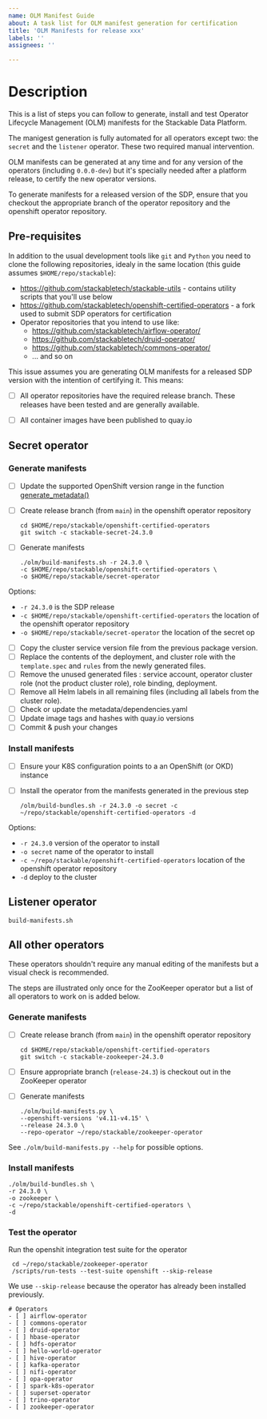 ```yaml
---
name: OLM Manifest Guide
about: A task list for OLM manifest generation for certification
title: 'OLM Manifests for release xxx'
labels: ''
assignees: ''

---
```

# Description

This is a list of steps you can follow to generate, install and test Operator Lifecycle Management (OLM) manifests for the Stackable Data Platform.

The manigest generation is fully automated for all operators except two: the `secret` and the `listener` operator. These two required manual intervention.

OLM manifests can be generated at any time and for any version of the operators (including `0.0.0-dev`) but it's specially needed after a platform release, to certify the new operator versions.

To generate manifests for a released version of the SDP, ensure that you checkout the appropriate branch of the operator repository and the openshift operator repository.

## Pre-requisites

In addition to the usual development tools like `git` and `Python` you need to clone the following repositories, idealy in the same location (this guide assumes `$HOME/repo/stackable`):

* https://github.com/stackabletech/stackable-utils - contains utility scripts that you'll use below
* https://github.com/stackabletech/openshift-certified-operators - a fork used to submit SDP operators for certification
* Operator repositories that you intend to use like:
  * https://github.com/stackabletech/airflow-operator/
  * https://github.com/stackabletech/druid-operator/
  * https://github.com/stackabletech/commons-operator/
  * ... and so on

This issue assumes you are generating OLM manifests for a released SDP version with the intention of certifying it. This means:

- [ ] All operator repositories have the required release branch. These releases have been tested and are generally available.
- [ ] All container images have been published to quay.io


## Secret operator

### Generate manifests

- [ ] Update the supported OpenShift version range in the function [generate_metadata()](https://github.com/stackabletech/stackable-utils/blob/273ec983d6c0b1ea1852d9633ed56b8123054b39/olm/build-manifests.sh#L39) 
- [ ] Create release branch (from `main`) in the openshift operator repository

      cd $HOME/repo/stackable/openshift-certified-operators
      git switch -c stackable-secret-24.3.0
      
- [ ] Generate manifests
      
      ./olm/build-manifests.sh -r 24.3.0 \
      -c $HOME/repo/stackable/openshift-certified-operators \
      -o $HOME/repo/stackable/secret-operator

Options:
* `-r 24.3.0` is the SDP release
* `-c $HOME/repo/stackable/openshift-certified-operators` the location of the openshift operator repository
* `-o $HOME/repo/stackable/secret-operator` the location of the secret op

- [ ] Copy the cluster service version file from the previous package version.
- [ ] Replace the contents of the deployment, and cluster role with the `template.spec` and `rules` from the newly generated files.
- [ ] Remove the unused generated files : service account, operator cluster role (not the product cluster role), role binding, deployment.
- [ ] Remove all Helm labels in all remaining files (including all labels from the cluster role).
- [ ] Check or update the metadata/dependencies.yaml
- [ ] Update image tags and hashes with quay.io versions
- [ ] Commit & push your changes

### Install manifests

- [ ] Ensure your K8S configuration points to a an OpenShift (or OKD) instance
- [ ] Install the operator from the manifests generated in the previous step

      /olm/build-bundles.sh -r 24.3.0 -o secret -c ~/repo/stackable/openshift-certified-operators -d

Options:
* `-r 24.3.0` version of the operator to install
* `-o secret` name of the operator to install
* `-c ~/repo/stackable/openshift-certified-operators` location of the openshift operator repository
* `-d` deploy to the cluster

  
## Listener operator

    build-manifests.sh

## All other operators

These operators shouldn't require any manual editing of the manifests but a visual check is recommended.

The steps are illustrated only once for the ZooKeeper operator but a list of all operators to work on is added below.

### Generate manifests

- [ ] Create release branch (from `main`) in the openshift operator repository

      cd $HOME/repo/stackable/openshift-certified-operators
      git switch -c stackable-zookeeper-24.3.0

- [ ] Ensure appropriate branch (`release-24.3`) is checkout out in the ZooKeeper operator
- [ ] Generate manifests

      ./olm/build-manifests.py \
      --openshift-versions 'v4.11-v4.15' \
      --release 24.3.0 \
      --repo-operator ~/repo/stackable/zookeeper-operator

See `./olm/build-manifests.py --help` for possible options.

### Install manifests

    ./olm/build-bundles.sh \
    -r 24.3.0 \
    -o zookeeper \
    -c ~/repo/stackable/openshift-certified-operators \
    -d

### Test the operator

Run the openshit integration test suite for the operator

     cd ~/repo/stackable/zookeeper-operator
     /scripts/run-tests --test-suite openshift --skip-release

We use `--skip-release` because the operator has already been installed previously.

```[tasklist]
# Operators
- [ ] airflow-operator
- [ ] commons-operator
- [ ] druid-operator
- [ ] hbase-operator
- [ ] hdfs-operator
- [ ] hello-world-operator
- [ ] hive-operator
- [ ] kafka-operator
- [ ] nifi-operator
- [ ] opa-operator
- [ ] spark-k8s-operator
- [ ] superset-operator
- [ ] trino-operator
- [ ] zookeeper-operator
```

